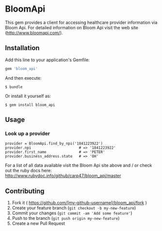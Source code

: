 # BloomApi

This gem provides a client for accessing healthcare provider information
via Bloom Api. For detailed information on Bloom Api visit the
web site (http://www.bloomapi.com/).

## Installation

Add this line to your application's Gemfile:

```ruby
gem 'bloom_api'
```

And then execute:

    $ bundle

Or install it yourself as:

    $ gem install bloom_api

## Usage

### Look up a provider
    provider = BloomApi.find_by_npi('1841223922')
    provider.npi                      # => '1841223922'
    provider.first_name               # => 'PETER'
    provider.business_address.state   # => 'OH'
    
For a list of all data available visit the Bloom Api site above and / or
check out the ruby docs here: http://www.rubydoc.info/github/carp47/bloom_api/master

## Contributing

1. Fork it ( https://github.com/[my-github-username]/bloom_api/fork )
2. Create your feature branch (`git checkout -b my-new-feature`)
3. Commit your changes (`git commit -am 'Add some feature'`)
4. Push to the branch (`git push origin my-new-feature`)
5. Create a new Pull Request
